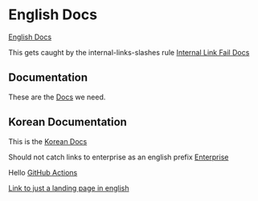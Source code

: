 # English Docs

[English Docs](/en/docs)

This gets caught by the internal-links-slashes rule
[Internal Link Fail Docs](en/docs)

## Documentation

These are the [Docs](//ja/actions) we need.

## Korean Documentation

This is the [Korean Docs](/actions)

Should not catch links to enterprise as an english prefix
[Enterprise](/enterprise/overview)

Hello [GitHub Actions](//example.com)

[Link to just a landing page in english](/en)
